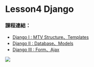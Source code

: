 # Lesson4 Django

### 課程連結：
- [Django I : MTV Structure、Templates](DjangoI.md)
- [Django II : Database、Models](DjangoII.md)
- [Django III : Form、Ajax](DjangoIII.md)

![](https://i.imgur.com/FuCOfxf.jpg)

